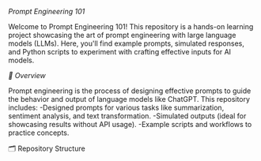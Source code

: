 *Prompt Engineering 101*

Welcome to Prompt Engineering 101! This repository is a hands-on learning project showcasing the art of prompt engineering with large language models (LLMs). Here, you'll find example prompts, simulated responses, and Python scripts to experiment with crafting effective inputs for AI models.

*📖 Overview*
<p></p>
Prompt engineering is the process of designing effective prompts to guide the behavior and output of language models like ChatGPT. 
This repository includes:
-Designed prompts for various tasks like summarization, sentiment analysis, and text transformation.
-Simulated outputs (ideal for showcasing results without API usage).
-Example scripts and workflows to practice concepts.

🗂️ Repository Structure
